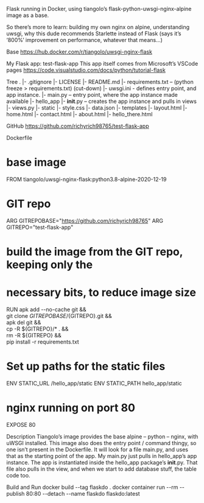 Flask running in Docker, using tiangolo’s flask-python-uwsgi-nginx-alpine image as a base.

So there’s more to learn: building my own nginx on alpine, understanding uwsgi, why this dude recommends Starlette instead of Flask (says it’s ‘800%’ improvement on performance, whatever that means…)

Base
https://hub.docker.com/r/tiangolo/uwsgi-nginx-flask

My Flask app: test-flask-app
This app itself comes from Microsoft’s VSCode pages 
https://code.visualstudio.com/docs/python/tutorial-flask

Tree
.
|- .gitignore
|- LICENSE
|- README.md
|- requirements.txt – (python freeze > requirements.txt) (cut-down)
|- uwsgi.ini - defines entry point, and app instance.
|- main.py – entry point, where the app instance made available
|- hello_app
   |- __init__.py – creates the app instance and pulls in views
   |- views.py
   |- static
      |- style.css
      |- data.json
   |- templates
      |- layout.html
      |- home.html
      |- contact.html
      |- about.html
      |- hello_there.html


GitHub
https://github.com/richyrich98765/test-flask-app

Dockerfile
# base image
FROM tiangolo/uwsgi-nginx-flask:python3.8-alpine-2020-12-19

# GIT repo
ARG GITREPOBASE="https://github.com/richyrich98765"
ARG GITREPO="test-flask-app"

# build the image from the GIT repo, keeping only the
# necessary bits, to reduce image size
RUN apk add --no-cache git && \
    git clone ${GITREPOBASE}/${GITREPO}.git && \
    apk del git && \
    cp -R ${GITREPO}/* . && \
    rm -R ${GITREPO} && \
    pip install -r requirements.txt

# Set up paths for the static files
ENV STATIC_URL /hello_app/static
ENV STATIC_PATH hello_app/static

# nginx running on port 80
EXPOSE 80

Description
Tiangolo’s image provides the base alpine – python – nginx, with uWSGI installed. This image also does the entry point / command thingy, so one isn’t present in the Dockerfile.
It will look for a file main.py, and uses that as the starting point of the app.
My main.py just pulls in hello_app’s app instance. The app is instantiated inside the hello_app package’s __init__.py. That file also pulls in the view, and when we start to add database stuff, the table code too.

Build and Run
docker build --tag flaskdo . 
docker container run --rm --publish 80:80 --detach --name flaskdo flaskdo:latest
